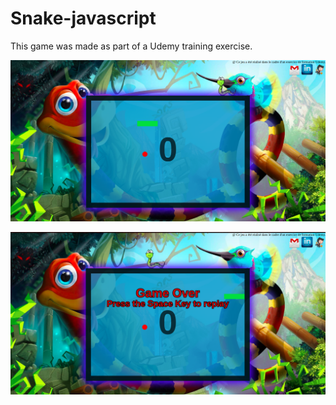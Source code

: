 # Snake-javascript
 
This game was made as part of a Udemy training exercise.

![50% center](https://github.com/Gyumao/Snake-javascript/blob/master/Pictures/Capture%20d%E2%80%99%C3%A9cran%20de%202019-11-07%2000-09-29.png)

![50% center](https://github.com/Gyumao/Snake-javascript/blob/master/Pictures/Capture%20d%E2%80%99%C3%A9cran%20de%202019-11-07%2000-09-22.png)